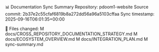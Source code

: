 📊 Documentation Sync Summary
Repository: pdoom1-website
Source commit: 2b37e2c55cfaf6819b8a272dd56a96a5103cffaa
Sync timestamp: 2025-09-16T06:01:35+00:00

📝 Files changed:
   M docs/CROSS_REPOSITORY_DOCUMENTATION_STRATEGY.md
   M docs/ECOSYSTEM_OVERVIEW.md
   M docs/INTEGRATION_PLAN.md
   M sync-summary.md
